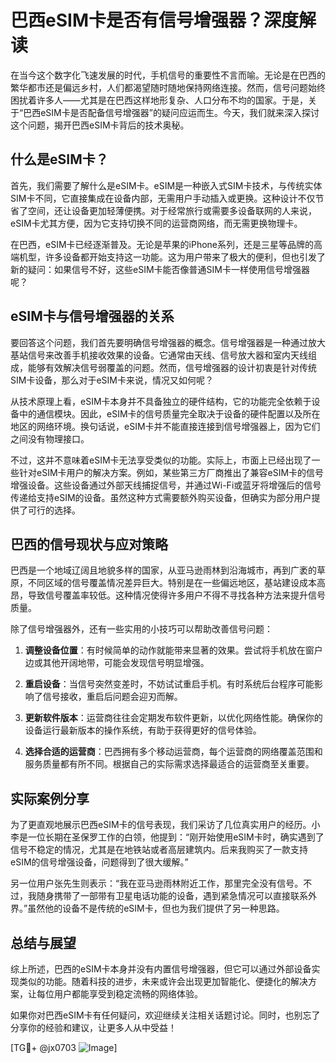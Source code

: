 # 巴西eSIM卡是否有信号增强器？深度解读

在当今这个数字化飞速发展的时代，手机信号的重要性不言而喻。无论是在巴西的繁华都市还是偏远乡村，人们都渴望随时随地保持网络连接。然而，信号问题始终困扰着许多人——尤其是在巴西这样地形复杂、人口分布不均的国家。于是，关于“巴西eSIM卡是否配备信号增强器”的疑问应运而生。今天，我们就来深入探讨这个问题，揭开巴西eSIM卡背后的技术奥秘。

## 什么是eSIM卡？

首先，我们需要了解什么是eSIM卡。eSIM是一种嵌入式SIM卡技术，与传统实体SIM卡不同，它直接集成在设备内部，无需用户手动插入或更换。这种设计不仅节省了空间，还让设备更加轻薄便携。对于经常旅行或需要多设备联网的人来说，eSIM卡尤其方便，因为它支持切换不同的运营商网络，而无需更换物理卡。

在巴西，eSIM卡已经逐渐普及。无论是苹果的iPhone系列，还是三星等品牌的高端机型，许多设备都开始支持这一功能。这为用户带来了极大的便利，但也引发了新的疑问：如果信号不好，这些eSIM卡能否像普通SIM卡一样使用信号增强器呢？

## eSIM卡与信号增强器的关系

要回答这个问题，我们首先要明确信号增强器的概念。信号增强器是一种通过放大基站信号来改善手机接收效果的设备。它通常由天线、信号放大器和室内天线组成，能够有效解决信号弱覆盖的问题。然而，信号增强器的设计初衷是针对传统SIM卡设备，那么对于eSIM卡来说，情况又如何呢？

从技术原理上看，eSIM卡本身并不具备独立的硬件结构，它的功能完全依赖于设备中的通信模块。因此，eSIM卡的信号质量完全取决于设备的硬件配置以及所在地区的网络环境。换句话说，eSIM卡并不能直接连接到信号增强器上，因为它们之间没有物理接口。

不过，这并不意味着eSIM卡无法享受类似的功能。实际上，市面上已经出现了一些针对eSIM卡用户的解决方案。例如，某些第三方厂商推出了兼容eSIM卡的信号增强设备。这些设备通过外部天线捕捉信号，并通过Wi-Fi或蓝牙将增强后的信号传递给支持eSIM的设备。虽然这种方式需要额外购买设备，但确实为部分用户提供了可行的选择。

## 巴西的信号现状与应对策略

巴西是一个地域辽阔且地貌多样的国家，从亚马逊雨林到沿海城市，再到广袤的草原，不同区域的信号覆盖情况差异巨大。特别是在一些偏远地区，基站建设成本高昂，导致信号覆盖率较低。这种情况使得许多用户不得不寻找各种方法来提升信号质量。

除了信号增强器外，还有一些实用的小技巧可以帮助改善信号问题：

1. **调整设备位置**：有时候简单的动作就能带来显著的效果。尝试将手机放在窗户边或其他开阔地带，可能会发现信号明显增强。
   
2. **重启设备**：当信号突然变差时，不妨试试重启手机。有时系统后台程序可能影响了信号接收，重启后问题会迎刃而解。

3. **更新软件版本**：运营商往往会定期发布软件更新，以优化网络性能。确保你的设备运行最新版本的操作系统，有助于获得更好的信号体验。

4. **选择合适的运营商**：巴西拥有多个移动运营商，每个运营商的网络覆盖范围和服务质量都有所不同。根据自己的实际需求选择最适合的运营商至关重要。

## 实际案例分享

为了更直观地展示巴西eSIM卡的信号表现，我们采访了几位真实用户的经历。小李是一位长期在圣保罗工作的白领，他提到：“刚开始使用eSIM卡时，确实遇到了信号不稳定的情况，尤其是在地铁站或者高层建筑内。后来我购买了一款支持eSIM的信号增强设备，问题得到了很大缓解。”

另一位用户张先生则表示：“我在亚马逊雨林附近工作，那里完全没有信号。不过，我随身携带了一部带有卫星电话功能的设备，遇到紧急情况可以直接联系外界。”虽然他的设备不是传统的eSIM卡，但也为我们提供了另一种思路。

## 总结与展望

综上所述，巴西的eSIM卡本身并没有内置信号增强器，但它可以通过外部设备实现类似的功能。随着科技的进步，未来或许会出现更加智能化、便捷化的解决方案，让每位用户都能享受到稳定流畅的网络体验。

如果你对巴西eSIM卡有任何疑问，欢迎继续关注相关话题讨论。同时，也别忘了分享你的经验和建议，让更多人从中受益！

[TG💪+ @jx0703 ![Image](https://github.com/user-attachments/assets/dbca1d08-cadb-493c-b0ec-ad6f7a83f270)]